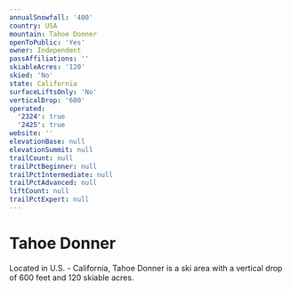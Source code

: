 ```yaml
---
annualSnowfall: '400'
country: USA
mountain: Tahoe Donner
openToPublic: 'Yes'
owner: Independent
passAffiliations: ''
skiableAcres: '120'
skied: 'No'
state: California
surfaceLiftsOnly: 'No'
verticalDrop: '600'
operated:
  '2324': true
  '2425': true
website: ''
elevationBase: null
elevationSummit: null
trailCount: null
trailPctBeginner: null
trailPctIntermediate: null
trailPctAdvanced: null
liftCount: null
trailPctExpert: null
---
```



# Tahoe Donner

Located in U.S. - California, Tahoe Donner is a ski area with a vertical drop of 600 feet and 120 skiable acres.
